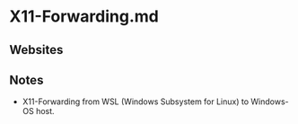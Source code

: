 # X11-Forwarding.md

## Websites

## Notes

* X11-Forwarding from WSL (Windows Subsystem for Linux) to Windows-OS host.
